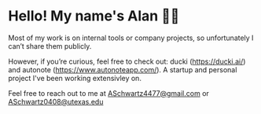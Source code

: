 # Hello! My name's Alan 👋🏼
Most of my work is on internal tools or company projects, so unfortunately I can’t share them publicly.

However, if you’re curious, feel free to check out: 
ducki (https://ducki.ai/) and autonote (https://www.autonoteapp.com/). A startup and personal project I've been working extensivley on. 

Feel free to reach out to me at ASchwartz4477@gmail.com or ASchwartz0408@utexas.edu
